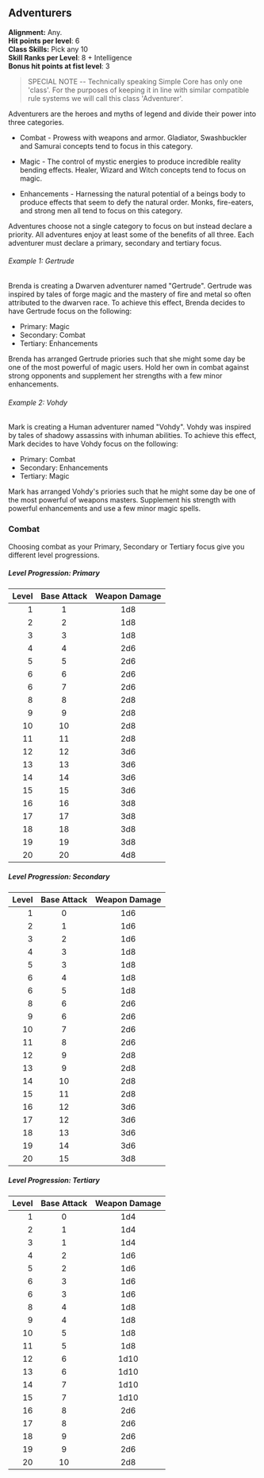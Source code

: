 
## Adventurers

**Alignment:** Any.  
**Hit points per level**: 6  
**Class Skills:** Pick any 10  
**Skill Ranks per Level**: 8 + Intelligence  
**Bonus hit points at fist level**: 3

> SPECIAL NOTE -- Technically speaking Simple Core has only one 'class'. For the purposes of keeping it
in line with similar compatible rule systems we will call this class 'Adventurer'.

Adventurers are the heroes and myths of legend and divide their power into three categories.  

* Combat - Prowess with weapons and armor. Gladiator, Swashbuckler and Samurai concepts tend to focus in this
category.

* Magic - The control of mystic energies to produce incredible reality bending effects.  Healer, Wizard and  Witch concepts tend to focus on magic.

* Enhancements - Harnessing the natural potential of a beings body to produce effects that seem to defy the natural order. Monks, fire-eaters, and strong men all tend to focus on this category.

Adventures choose not a single category to focus on but instead declare a priority. All adventures enjoy at least some of the benefits of all three. Each adventurer must declare a primary, secondary and tertiary focus.

###### Example 1: Gertrude

Brenda is creating a Dwarven adventurer named "Gertrude". Gertrude was inspired by tales of forge magic and the mastery of fire and metal so often attributed to the dwarven race. To achieve this effect, Brenda decides to have Gertrude focus on the following:

* Primary: Magic
* Secondary: Combat
* Tertiary: Enhancements

Brenda has arranged Gertrude priories such that she might some day be one of the most powerful of magic users. Hold her own in combat against strong opponents and supplement her strengths with a few minor enhancements.

###### Example 2: Vohdy

Mark is creating a Human adventurer named "Vohdy". Vohdy was inspired by tales of shadowy assassins with inhuman abilities. To achieve this effect, Mark decides to have Vohdy focus on the following:

* Primary: Combat
* Secondary: Enhancements
* Tertiary: Magic

Mark has arranged Vohdy's priories such that he might some day be one of the most powerful of weapons masters. Supplement his strength with powerful enhancements and use a few minor magic spells.


### Combat

Choosing combat as your Primary, Secondary or Tertiary focus give you different level progressions.

##### Level Progression: Primary

| Level | Base Attack | Weapon Damage |
|------:|:-----------:|:-------------:|
|1      |1            | 1d8
|2      |2            | 1d8
|3      |3            | 1d8
|4      |4            | 2d6
|5      |5            | 2d6
|6      |6            | 2d6
|6      |7            | 2d6
|8      |8            | 2d8
|9      |9            | 2d8
|10     |10           | 2d8
|11     |11           | 2d8
|12     |12           | 3d6
|13     |13           | 3d6
|14     |14           | 3d6
|15     |15           | 3d6
|16     |16           | 3d8
|17     |17           | 3d8
|18     |18           | 3d8
|19     |19           | 3d8
|20     |20           | 4d8


##### Level Progression: Secondary

| Level | Base Attack | Weapon Damage |
|------:|:-----------:|:-------------:|
|1      |0            | 1d6
|2      |1            | 1d6
|3      |2            | 1d6
|4      |3            | 1d8
|5      |3            | 1d8
|6      |4            | 1d8
|6      |5            | 1d8
|8      |6            | 2d6
|9      |6            | 2d6
|10     |7            | 2d6
|11     |8            | 2d6
|12     |9            | 2d8
|13     |9            | 2d8
|14     |10           | 2d8
|15     |11           | 2d8
|16     |12           | 3d6
|17     |12           | 3d6
|18     |13           | 3d6
|19     |14           | 3d6
|20     |15           | 3d8

##### Level Progression: Tertiary

| Level | Base Attack | Weapon Damage |
|------:|:-----------:|:-------------:|
|1      |0            | 1d4
|2      |1            | 1d4
|3      |1            | 1d4
|4      |2            | 1d6
|5      |2            | 1d6
|6      |3            | 1d6
|6      |3            | 1d6
|8      |4            | 1d8
|9      |4            | 1d8
|10     |5            | 1d8
|11     |5            | 1d8
|12     |6            | 1d10
|13     |6            | 1d10
|14     |7            | 1d10
|15     |7            | 1d10
|16     |8            | 2d6
|17     |8            | 2d6
|18     |9            | 2d6
|19     |9            | 2d6
|20     |10           | 2d8
